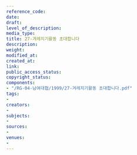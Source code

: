 ```yaml
---
reference_code: 
date: 
draft: 
level_of_description: 
media_type: 
title: 27-겨레지기활동 초대합니다
description: 
weight: 
modified_at: 
created_at: 
link: 
public_access_status: 
copyright_status: 
components:
- "/RG-04-남여대협/1999/27-겨레지기활동 초대합니다.pdf"
tags:
- 
creators:
- 
subjects:
- 
sources:
- 
venues:
- 
---
```

